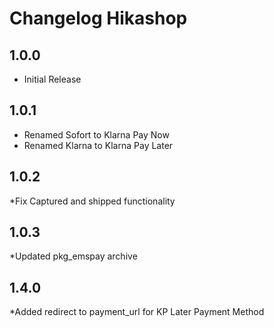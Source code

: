 # Changelog Hikashop

## 1.0.0 ##

* Initial Release

## 1.0.1 ##

* Renamed Sofort to Klarna Pay Now
* Renamed Klarna to Klarna Pay Later

## 1.0.2 ##

*Fix Captured and shipped functionality

## 1.0.3 ##

*Updated pkg_emspay archive

## 1.4.0 ##

*Added redirect to payment_url for KP Later Payment Method